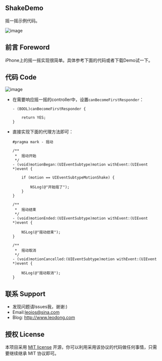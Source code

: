 ## ShakeDemo
摇一摇示例代码。

![image](https://github.com/LeoiOS/ShakeDemo/blob/master/demo.png)

## 前言 Foreword
iPhone上的摇一摇实现很简单。具体参考下面的代码或者下载Demo试一下。


## 代码 Code

![image](https://github.com/LeoiOS/ShakeDemo/blob/master/tipImage.png)

* 在需要响应摇一摇的controller中，设置`canBecomeFirstResponder`：
	```objc
	- (BOOL)canBecomeFirstResponder {
    	
    	return YES;
	}
	```
* 直接实现下面的代理方法即可：
	```objc
	#pragma mark - 摇动
	
	/**
	 *  摇动开始
	 */
	- (void)motionBegan:(UIEventSubtype)motion withEvent:(UIEvent *)event {
	    
	    if (motion == UIEventSubtypeMotionShake) {
	        
	        NSLog(@"开始摇了");
	    }
	}
	
	/**
	 *  摇动结束
	 */
	- (void)motionEnded:(UIEventSubtype)motion withEvent:(UIEvent *)event {
	    
	    NSLog(@"摇动结束");
	}
	
	/**
	 *  摇动取消
	 */
	- (void)motionCancelled:(UIEventSubtype)motion withEvent:(UIEvent *)event {
	    
	    NSLog(@"摇动取消");
	}
	```


## 联系 Support
* 发现问题请lssues我，谢谢:)
* Email:leoios@sina.com
* Blog: http://www.leodong.com


## 授权 License
本项目采用 [MIT license](http://opensource.org/licenses/MIT) 开源，你可以利用采用该协议的代码做任何事情，只需要继续继承 MIT 协议即可。
